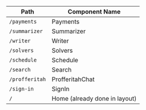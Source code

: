 | Path           | Component Name                |
| -------------- | ----------------------------- |
| `/payments`    | Payments                      |
| `/summarizer`  | Summarizer                    |
| `/writer`      | Writer                        |
| `/solvers`     | Solvers                       |
| `/schedule`    | Schedule                      |
| `/search`      | Search                        |
| `/profferitah` | ProfferitahChat               |
| `/sign-in`     | SignIn                        |
| `/`            | Home (already done in layout) |
